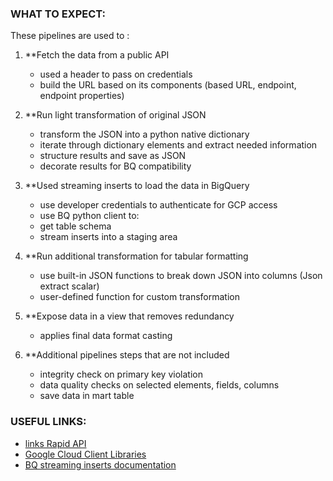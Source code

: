 ### **WHAT TO EXPECT:** ###

These pipelines are used to :
1. **Fetch the data from a public API
     * used a header to pass on credentials
     * build the URL based on its components (based URL, endpoint, endpoint properties)
2. **Run light transformation of original JSON
     * transform the JSON into a python native dictionary
     * iterate through dictionary elements and extract needed information
     * structure results and save as JSON
     * decorate results for BQ compatibility
3. **Used streaming inserts to load the data in BigQuery
     * use developer credentials to authenticate for GCP access
     * use BQ python client to: 
     * get table schema
     * stream inserts into a staging area
4. **Run additional transformation for tabular formatting
     * use built-in JSON functions to break down JSON into columns (Json extract scalar)
     * user-defined function for custom transformation 
5. **Expose data in a view that removes redundancy
     * applies final data format casting
      

6. **Additional pipelines steps that are not included
     * integrity check on primary key violation 
     * data quality checks on selected elements, fields, columns
     * save data in mart table 


### USEFUL LINKS:
* [links Rapid API](https://rapidapi.com/marketplace)
* [Google Cloud Client Libraries](https://googleapis.dev/python/bigquery/latest/generated/google.cloud.bigquery.client.Client.html)
* [BQ streaming inserts documentation](https://cloud.google.com/bigquery/streaming-data-into-bigquery)


